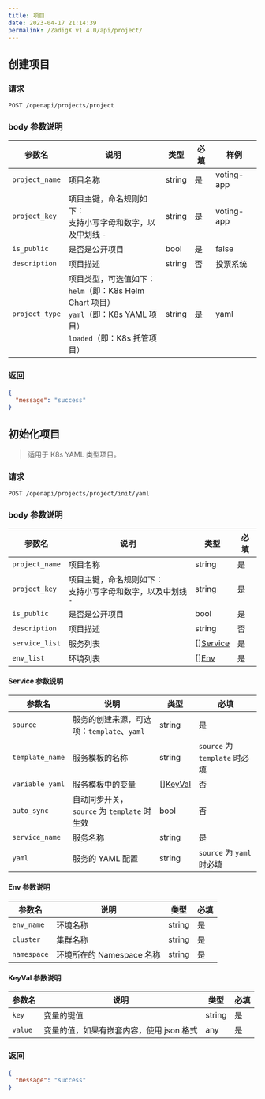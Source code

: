 ```yaml
---
title: 项目
date: 2023-04-17 21:14:39
permalink: /ZadigX v1.4.0/api/project/
---
```


## 创建项目
### 请求

```
POST /openapi/projects/project
```

### body 参数说明

|参数名|说明|类型|必填|样例|
|----------------|-------------------|---|---|---|
|`project_name`  |项目名称|string|是| voting-app |
|`project_key`   |项目主键，命名规则如下：<br>支持小写字母和数字，以及中划线 `-`|string|是|voting-app|
|`is_public`     |是否是公开项目| bool|是|false|
|`description`   |项目描述|  string |否| 投票系统|
|`project_type` |项目类型，可选值如下：<br>`helm`（即：K8s Helm Chart 项目）<br>`yaml`（即：K8s YAML 项目）<br>`loaded`（即：K8s 托管项目）| string| 是 |yaml| 

### 返回

```json
{
  "message": "success"
}
```

## 初始化项目
> 适用于 K8s YAML 类型项目。
### 请求

```
POST /openapi/projects/project/init/yaml
```

### body 参数说明

|参数名|说明|类型|必填|
|----------------|-------------------|---|---|
|`project_name`  |项目名称|string|是|
|`project_key`   |项目主键，命名规则如下：<br>支持小写字母和数字，以及中划线 `-`|string|是|
|`is_public`     |是否是公开项目| bool|是|
|`description`   |项目描述|  string |否|
|`service_list`  |服务列表|  [][Service](#service) |是|
|`env_list`      |环境列表|  [][Env](#env) |是|

<h4 id="service">Service 参数说明</h4>

|参数名|说明|类型|必填|
|---|---|---|---|
|`source`       |服务的创建来源，可选项：`template`、`yaml`|string|是|
|`template_name`|服务模板的名称|string|`source` 为 `template` 时必填|
|`variable_yaml`|服务模板中的变量|[][KeyVal](#variable_yaml)|否|
|`auto_sync`    |自动同步开关，`source` 为 `template` 时生效|bool|否|
|`service_name` |服务名称| string|是|
|`yaml`         |服务的 YAML 配置| string|`source` 为 `yaml` 时必填|

<h4 id="env">Env 参数说明</h4>

|参数名|说明|类型|必填|
|---|---|---|---|
|`env_name`|环境名称|string|是|
|`cluster`|集群名称|string|是|
|`namespace`|环境所在的 Namespace 名称|string|是|

<h4 id="variable_yaml">KeyVal 参数说明</h4>

|参数名|说明|类型|必填|
|---|---|---|---|
|`key`|变量的键值|string|是|
|`value`|变量的值，如果有嵌套内容，使用 json 格式|any|是|

### 返回

```json
{
  "message": "success"
}
```

